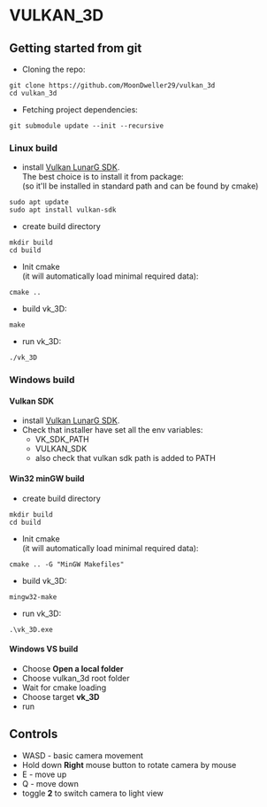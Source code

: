 # VULKAN_3D

## Getting started from git
* Cloning the repo:
```
git clone https://github.com/MoonDweller29/vulkan_3d
cd vulkan_3d
```
* Fetching project dependencies:
```
git submodule update --init --recursive
```

### Linux build
* install [Vulkan LunarG SDK](https://vulkan.lunarg.com/). \
The best choice is to install it from package: \
(so it'll be installed in standard path and can be found by cmake)
```
sudo apt update
sudo apt install vulkan-sdk
```

* create build directory
```
mkdir build
cd build
```
* Init cmake \
(it will automatically load minimal required data):
```
cmake ..
```
* build vk_3D:
```
make
```
* run vk_3D:
```
./vk_3D
```

### Windows build
#### Vulkan SDK
* install [Vulkan LunarG SDK](https://vulkan.lunarg.com/).
* Check that installer have set all the env variables:
	* VK\_SDK\_PATH
	* VULKAN\_SDK
	* also check that vulkan sdk path is added to PATH

#### Win32 minGW build
* create build directory
```
mkdir build
cd build
```
* Init cmake \
(it will automatically load minimal required data):
```
cmake .. -G "MinGW Makefiles"
```
* build vk_3D:
```
mingw32-make
```
* run vk_3D:
```
.\vk_3D.exe
```

#### Windows VS build
* Choose **Open a local folder**
* Choose vulkan_3d root folder
* Wait for cmake loading
* Choose target **vk_3D**
* run

## Controls
* WASD - basic camera movement
* Hold down **Right** mouse button to rotate camera by mouse
* E - move up
* Q - move down
* toggle **2** to switch camera to light view